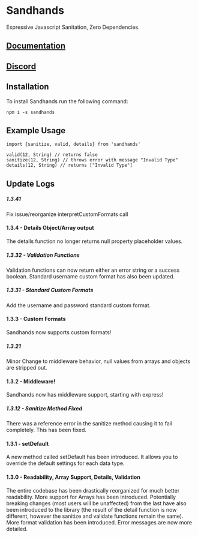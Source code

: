 # Sandhands
Expressive Javascript Sanitation, Zero Dependencies.

## [Documentation](https://l1lith.github.io/Sandhands/)

## [Discord](https://discord.gg/ugBT4XR)

## Installation
To install Sandhands run the following command:

```
npm i -s sandhands
```

## Example Usage
```
import {sanitize, valid, details} from 'sandhands'

valid(12, String) // returns false
sanitize(12, String) // throws error with message "Invalid Type"
details(12, String) // returns ["Invalid Type"]
```

## Update Logs

##### 1.3.41
Fix issue/reorganize interpretCustomFormats call

#### 1.3.4 - Details Object/Array output
The details function no longer returns null property placeholder values.

##### 1.3.32 - Validation Functions
Validation functions can now return either an error string or a success boolean. Standard username custom format has also been updated.

##### 1.3.31 - Standard Custom Formats
Add the username and password standard custom format.

#### 1.3.3 - Custom Formats
Sandhands now supports custom formats!

##### 1.3.21
Minor Change to middleware behavior, null values from arrays and objects are stripped out.

#### 1.3.2 - Middleware!
Sandhands now has middleware support, starting with express!

##### 1.3.12 - Sanitize Method Fixed
There was a reference error in the sanitize method causing it to fail completely. This has been fixed.

#### 1.3.1 - setDefault
A new method called setDefault has been introduced. It allows you to override the default settings for each data type.

#### 1.3.0 - Readability, Array Support, Details, Validation
The entire codebase has been drastically reorganized for much better readability. More support for Arrays has been introduced. Potentially breaking changes (most users will be unaffected) from the last have also been introduced to the library (the result of the detail function is now different, however the sanitize and validate functions remain the same). More format validation has been introduced. Error messages are now more detailed.
